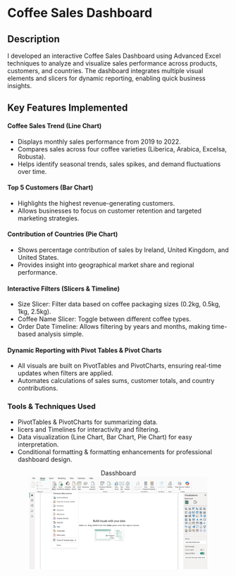 <h1>Coffee Sales Dashboard</h1>

<h2>Description</h2>
I developed an interactive Coffee Sales Dashboard using Advanced Excel techniques to analyze and visualize sales performance across products, customers, and countries. The dashboard integrates multiple visual elements and slicers for dynamic reporting, enabling quick business insights.
<br />


<h2>Key Features Implemented</h2>

<h4>Coffee Sales Trend (Line Chart)</h4>
<ul>
    <li>Displays monthly sales performance from 2019 to 2022.</li>
    <li>Compares sales across four coffee varieties (Liberica, Arabica, Excelsa, Robusta).</li>
    <li>Helps identify seasonal trends, sales spikes, and demand fluctuations over time.</li>
</ul>

<h4>Top 5 Customers (Bar Chart)</h4>
<ul>
    <li>Highlights the highest revenue-generating customers.</li>
    <li>Allows businesses to focus on customer retention and targeted marketing strategies.</li>
</ul>
<h4>Contribution of Countries (Pie Chart)</h4>
<ul>
    <li>Shows percentage contribution of sales by Ireland, United Kingdom, and United States.</li>
    <li>Provides insight into geographical market share and regional performance.</li>
</ul>

<h4>Interactive Filters (Slicers & Timeline)</h4>
<ul>
    <li>Size Slicer: Filter data based on coffee packaging sizes (0.2kg, 0.5kg, 1kg, 2.5kg).</li>
    <li>Coffee Name Slicer: Toggle between different coffee types.</li>
    <li>Order Date Timeline: Allows filtering by years and months, making time-based analysis simple.</li>
</ul>

<h4>Dynamic Reporting with Pivot Tables & Pivot Charts</h4>
<ul>
    <li>All visuals are built on PivotTables and PivotCharts, ensuring real-time updates when filters are applied.</li>
    <li>Automates calculations of sales sums, customer totals, and country contributions.</li>
</ul>

<h3>Tools & Techniques Used</h3>
<ul>
  <li>PivotTables & PivotCharts for summarizing data.</li>
  <li>licers and Timelines for interactivity and filtering.</li>
  <li>Data visualization (Line Chart, Bar Chart, Pie Chart) for easy interpretation.</li>
  <li>Conditional formatting & formatting enhancements for professional dashboard design.</li>
</ul>

<p align="center">
Dasshboard <br/>
<img src="https://github.com/Pranav1419/Power-BI-Adventure-Works-project/blob/eb80d4fc42a3695530e1235c4ee591fef94710a0/Screenshot%202025-08-28%20103116.png" height="80%" width="80%" alt="Adventure Works Sales Analysis"/>
<br />

<!--
 ```diff
- text in red
+ text in green
! text in orange
# text in gray
@@ text in purple (and bold)@@
```
--!>

